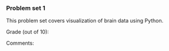 ### Problem set 1

This problem set covers visualization of brain data using Python.

Grade (out of 10):

Comments:
